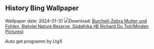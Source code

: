 ## History Bing Wallpaper
Wallpaper date: 2024-01-31
![](https://www.bing.com/th?id=OHR.ZebraMother_DE-DE8530297892_UHD.jpg&w=1000)Download: [Burchell-Zebra Mutter und Fohlen, Rietvlei Nature Reserve, Südafrika (© Richard Du Toit/Minden Pictures)](https://www.bing.com/th?id=OHR.ZebraMother_DE-DE8530297892_UHD.jpg)

Auto get programm by LtgX
